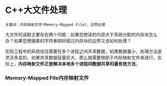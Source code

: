 # C++大文件处理
```
关键词：内存映射文件(Memory-Mapped File)，边界处理
```
大文件的读取主要存在两个问题：如果您想读的内容大于系统分配的内存块怎么办？如果您想搜索的字符串刚好超过内存块的边界又该如何处理？


实际工程中的系统往往需要在多个进程之间共享数据，如果数据量小，处理方法是灵活多变的，如果共享数据容量巨大，那么就需要借助于内存映射文件来进行。实际上，**内存映射文件正是解决本地多个进程间数据共享的最有效方法**。

### Memory-Mapped File内存映射文件
